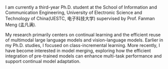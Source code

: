 I am currently a third-year Ph.D. student at the School of Information and Communication Engineering, University of Electronic Science and Technology of China(UESTC, 电子科技大学) supervised by Prof. Fanman Meng (孟凡满). 

My research primarily centers on continual learning and the efficient reuse of multimodal large language models and vision-language models. Earlier in my Ph.D. studies, I focused on class-incremental learning. More recently, I have become interested in model merging, exploring how the efficient integration of pre-trained models can enhance multi-task performance and support continual model adaptation.
